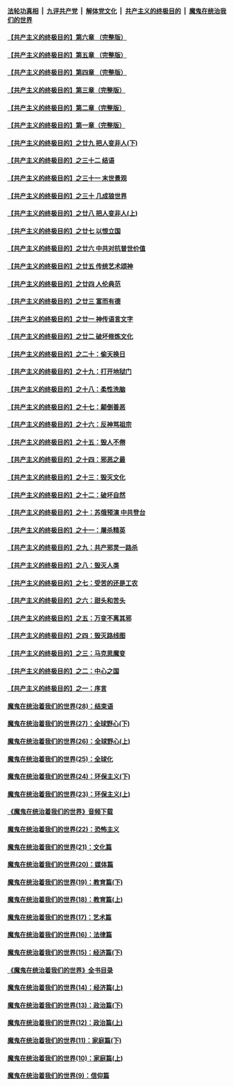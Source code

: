 ####  [法轮功真相](../../../../basic/blob/master/README.md?t=10282201) &nbsp;|&nbsp; [九评共产党](../../../../9ping.md/blob/master/README.md?t=10282201) &nbsp;|&nbsp; [解体党文化](../../../../jtdwh.md/blob/master/README.md?t=10282201)  &nbsp;|&nbsp; [共产主义的终极目的](../../../../gczydzjmd.md/blob/master/README.md?t=10282201) &nbsp;|&nbsp; [魔鬼在统治我们的世界](../../../../mgztzwmdsj.md/blob/master/README.md?t=10282201) 

#### [【共产主义的终极目的】第六章 （完整版）](../pages/nsc422/n11428913.md?t=10282201) 

#### [【共产主义的终极目的】第五章 （完整版）](../pages/nsc422/n11428912.md?t=10282201) 

#### [【共产主义的终极目的】第四章 （完整版）](../pages/nsc422/n11428907.md?t=10282201) 

#### [【共产主义的终极目的】第三章（完整版）](../pages/nsc422/n11428848.md?t=10282201) 

#### [【共产主义的终极目的】第二章（完整版）](../pages/nsc422/n11428831.md?t=10282201) 

#### [【共产主义的终极目的】第一章（完整版）](../pages/nsc422/n11417651.md?t=10282201) 

#### [【共产主义的终极目的】之廿九 把人变非人(下)](../pages/nsc422/n11344140.md?t=10282201) 

#### [【共产主义的终极目的】之三十二 结语](../pages/nsc422/n11360535.md?t=10282201) 

#### [【共产主义的终极目的】之三十一 末世景观](../pages/nsc422/n11351129.md?t=10282201) 

#### [【共产主义的终极目的】之三十 几成狼世界](../pages/nsc422/n11348280.md?t=10282201) 

#### [【共产主义的终极目的】之廿八 把人变非人(上)](../pages/nsc422/n11340492.md?t=10282201) 

#### [【共产主义的终极目的】之廿七 以恨立国](../pages/nsc422/n11336944.md?t=10282201) 

#### [【共产主义的终极目的】之廿六 中共对抗普世价值](../pages/nsc422/n11324785.md?t=10282201) 

#### [【共产主义的终极目的】之廿五 传统艺术颂神](../pages/nsc422/n11296396.md?t=10282201) 

#### [【共产主义的终极目的】之廿四 人伦典范](../pages/nsc422/n11296397.md?t=10282201) 

#### [【共产主义的终极目的】之廿三 富而有德](../pages/nsc422/n11283598.md?t=10282201) 

#### [【共产主义的终极目的】之廿一 神传语言文字](../pages/nsc422/n11263265.md?t=10282201) 

#### [【共产主义的终极目的】之廿二 破坏修炼文化](../pages/nsc422/n11245728.md?t=10282201) 

#### [【共产主义的终极目的】之二十：偷天换日](../pages/nsc422/n11238846.md?t=10282201) 

#### [【共产主义的终极目的】之十九：打开地狱门](../pages/nsc422/n11206376.md?t=10282201) 

#### [【共产主义的终极目的】之十八：柔性洗脑](../pages/nsc422/n11199994.md?t=10282201) 

#### [【共产主义的终极目的】之十七：颠倒善恶](../pages/nsc422/n11179782.md?t=10282201) 

#### [【共产主义的终极目的】之十六：反神骂祖宗](../pages/nsc422/n11166798.md?t=10282201) 

#### [【共产主义的终极目的】之十五：毁人不倦](../pages/nsc422/n11166792.md?t=10282201) 

#### [【共产主义的终极目的】之十四：邪恶之最](../pages/nsc422/n11150249.md?t=10282201) 

#### [【共产主义的终极目的】之十三：毁灭文化](../pages/nsc422/n11135227.md?t=10282201) 

#### [【共产主义的终极目的】之十二：破坏自然](../pages/nsc422/n11135214.md?t=10282201) 

#### [【共产主义的终极目的】之十：苏俄预演 中共登台](../pages/nsc422/n11118424.md?t=10282201) 

#### [【共产主义的终极目的】之十一：屠杀精英](../pages/nsc422/n11118442.md?t=10282201) 

#### [【共产主义的终极目的】之九：共产邪灵一路杀](../pages/nsc422/n11114139.md?t=10282201) 

#### [【共产主义的终极目的】之八：毁灭人类](../pages/nsc422/n11108503.md?t=10282201) 

#### [【共产主义的终极目的】之七：受苦的还是工农](../pages/nsc422/n11101809.md?t=10282201) 

#### [【共产主义的终极目的】之六：甜头和苦头](../pages/nsc422/n11096971.md?t=10282201) 

#### [【共产主义的终极目的】之五：万变不离其邪](../pages/nsc422/n11091285.md?t=10282201) 

#### [【共产主义的终极目的】之四：毁灭路线图](../pages/nsc422/n11086284.md?t=10282201) 

#### [【共产主义的终极目的】之三：马克思魔变](../pages/nsc422/n11061941.md?t=10282201) 

#### [【共产主义的终极目的】之二：中心之国](../pages/nsc422/n11047728.md?t=10282201) 

#### [【共产主义的终极目的】之一：序言](../pages/nsc422/n11086077.md?t=10282201) 

#### [魔鬼在统治着我们的世界(28)：结束语](../pages/nsc422/n10936246.md?t=10282201) 

#### [魔鬼在统治着我们的世界(27)：全球野心(下)](../pages/nsc422/n10928319.md?t=10282201) 

#### [魔鬼在统治着我们的世界(26)：全球野心(上)](../pages/nsc422/n10900318.md?t=10282201) 

#### [魔鬼在统治着我们的世界(25)：全球化](../pages/nsc422/n10788205.md?t=10282201) 

#### [魔鬼在统治着我们的世界(24)：环保主义(下)](../pages/nsc422/n10695307.md?t=10282201) 

#### [魔鬼在统治着我们的世界(23)：环保主义(上)](../pages/nsc422/n10688613.md?t=10282201) 

#### [《魔鬼在统治着我们的世界》音频下载](../pages/nsc422/n10635553.md?t=10282201) 

#### [魔鬼在统治着我们的世界(22)：恐怖主义](../pages/nsc422/n10614727.md?t=10282201) 

#### [魔鬼在统治着我们的世界(21)：文化篇](../pages/nsc422/n10597706.md?t=10282201) 

#### [魔鬼在统治着我们的世界(20)：媒体篇](../pages/nsc422/n10586579.md?t=10282201) 

#### [魔鬼在统治着我们的世界(19)：教育篇(下)](../pages/nsc422/n10564808.md?t=10282201) 

#### [魔鬼在统治着我们的世界(18)：教育篇(上)](../pages/nsc422/n10526970.md?t=10282201) 

#### [魔鬼在统治着我们的世界(17)：艺术篇](../pages/nsc422/n10499093.md?t=10282201) 

#### [魔鬼在统治着我们的世界(16)：法律篇](../pages/nsc422/n10485969.md?t=10282201) 

#### [魔鬼在统治着我们的世界(15)：经济篇(下)](../pages/nsc422/n10469975.md?t=10282201) 

#### [《魔鬼在统治着我们的世界》全书目录](../pages/nsc422/n10464261.md?t=10282201) 

#### [魔鬼在统治着我们的世界(14)：经济篇(上)](../pages/nsc422/n10457370.md?t=10282201) 

#### [魔鬼在统治着我们的世界(13)：政治篇(下)](../pages/nsc422/n10448270.md?t=10282201) 

#### [魔鬼在统治着我们的世界(12)：政治篇(上)](../pages/nsc422/n10444576.md?t=10282201) 

#### [魔鬼在统治着我们的世界(11)：家庭篇(下)](../pages/nsc422/n10440961.md?t=10282201) 

#### [魔鬼在统治着我们的世界(10)：家庭篇(上)](../pages/nsc422/n10435448.md?t=10282201) 

#### [魔鬼在统治着我们的世界(9)：信仰篇](../pages/nsc422/n10432159.md?t=10282201) 


